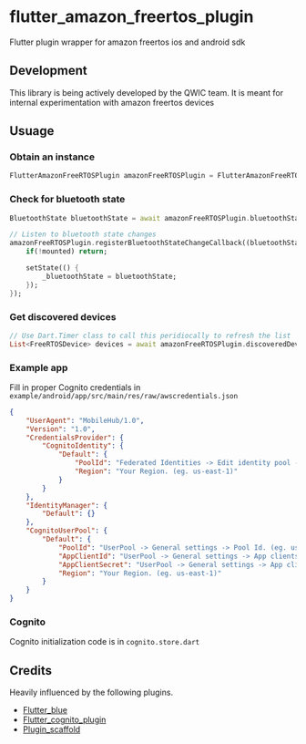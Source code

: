 # flutter_amazon_freertos_plugin

Flutter plugin wrapper for amazon freertos ios and android sdk

## Development

This library is being actively developed by the QWIC team. It is meant for internal experimentation with amazon freertos devices

## Usuage
### Obtain an instance
```dart
FlutterAmazonFreeRTOSPlugin amazonFreeRTOSPlugin = FlutterAmazonFreeRTOSPlugin.instance;
```

### Check for bluetooth state
```dart
BluetoothState bluetoothState = await amazonFreeRTOSPlugin.bluetoothState;

// Listen to bluetooth state changes
amazonFreeRTOSPlugin.registerBluetoothStateChangeCallback((bluetoothState) {
    if(!mounted) return;

    setState(() {
        _bluetoothState = bluetoothState;
    });
});
```

### Get discovered devices
```dart
// Use Dart.Timer class to call this peridiocally to refresh the list
List<FreeRTOSDevice> devices = await amazonFreeRTOSPlugin.discoveredDevices;
```

### Example app
Fill in proper Cognito credentials in `example/android/app/src/main/res/raw/awscredentials.json`
```json
{
	"UserAgent": "MobileHub/1.0",
	"Version": "1.0",
	"CredentialsProvider": {
		"CognitoIdentity": {
			"Default": {
				"PoolId": "Federated Identities -> Edit identity pool -> Identity pool ID. (eg. us-west-2:fc4d19b1-873f-44d8-bdcf-3a8e7aabf3ea)",
				"Region": "Your Region. (eg. us-east-1)"
			}
		}
	},
	"IdentityManager": {
		"Default": {}
	},
	"CognitoUserPool": {
		"Default": {
			"PoolId": "UserPool -> General settings -> Pool Id. (eg. us-east-1_example)",
			"AppClientId": "UserPool -> General settings -> App clients -> Show Details. (eg. 3tcegaot7efa8abgn1fxnebq5)",
			"AppClientSecret": "UserPool -> General settings -> App clients -> Show Details. (eg. dse11rx91vs1t9600uacc0ssw1byju8em3k60271n748s26ts9l)",
			"Region": "Your Region. (eg. us-east-1)"
		}
	}
}
```

### Cognito
Cognito initialization code is in `cognito.store.dart`

## Credits
Heavily influenced by the following plugins.
- [Flutter_blue](https://pub.dartlang.org/packages/flutter_blue)
- [Flutter_cognito_plugin](https://pub.dev/packages/flutter_cognito_plugin)
- [Plugin_scaffold](https://pub.dev/packages/plugin_scaffold)